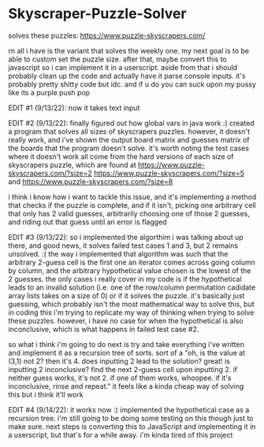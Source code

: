 # Skyscraper-Puzzle-Solver
solves these puzzles: https://www.puzzle-skyscrapers.com/

rn all i have is the variant that solves the weekly one. my next goal is to be able to custom set the puzzle size. after that, maybe convert this to javascript so i can implement it in a userscript.
aside from that i should probably clean up the code and actually have it parse console inputs.
it's probably pretty shitty code but idc. and if u do you can suck upon my pussy like its a purple push pop

EDIT #1 (9/13/22): now it takes text input

EDIT #2 (9/13/22): finally figured out how global vars in java work :) 
created a program that solves all sizes of skyscrapers puzzles. however, it doesn't really work, and i've shown the output board matrix and guesses matrix of the boards that the program doesn't solve. 
it's worth noting the test cases where it doesn't work all come from the hard versions of each size of skyscrapers puzzle, which are found at https://www.puzzle-skyscrapers.com/?size=2 https://www.puzzle-skyscrapers.com/?size=5 and https://www.puzzle-skyscrapers.com/?size=8

i think i know how i want to tackle this issue, and it's implementing a method that checks if the puzzle is complete, and if it isn't, picking one arbitrary cell that only has 2 valid guesses, arbitrarily choosing one of those 2 guesses, and riding out that guess until an error is flagged

EDIT #3 (9/13/22): so i implemented the algorthim i was talking about up there, and good news, it solves failed test cases 1 and 3, but 2 remains unsolved. :( 
the way i implemented that algorithm was such that the arbitrary 2-guess cell is the first one an iterator comes across going column by column, and the arbitrary hypothetical value chosen is the lowest of the 2 guesses. 
the only cases i really cover in my code is if the hypothetical leads to an invalid solution (i.e. one of the row/column permutation cadidate array lists takes on a size of 0) or if it solves the puzzle. 
it's basically just guessing, which probably isn't the most mathematical way to solve this, but in coding this i'm trying to replicate my way of thinking when trying to solve these puzzles.
however, i have no case for when the hypothetical is also inconclusive, which is what happens in failed test case #2.

so what i think i'm going to do next is try and take everything i've written and implement it as a recursion tree of sorts. 
sort of a "oh, is the value at (3,1) not 2? then it's 4. does inputting 2 lead to the solution? great! is inputting 2 inconclusive? find the next 2-guess cell upon inputting 2. if neither guess works, it's not 2. if one of them works, whoopee. if it's inconclusive, rinse and repeat." 
it feels like a kinda cheap way of solving this but i think it'll work

EDIT #4 (9/14/22): it works now :) 
implemented the hypothetical case as a recursion tree.
i'm still going to be doing some testing on this though just to make sure. 
next steps is converting this to JavaScript and implementing it in a userscript, but that's for a while away.
i'm kinda tired of this project
